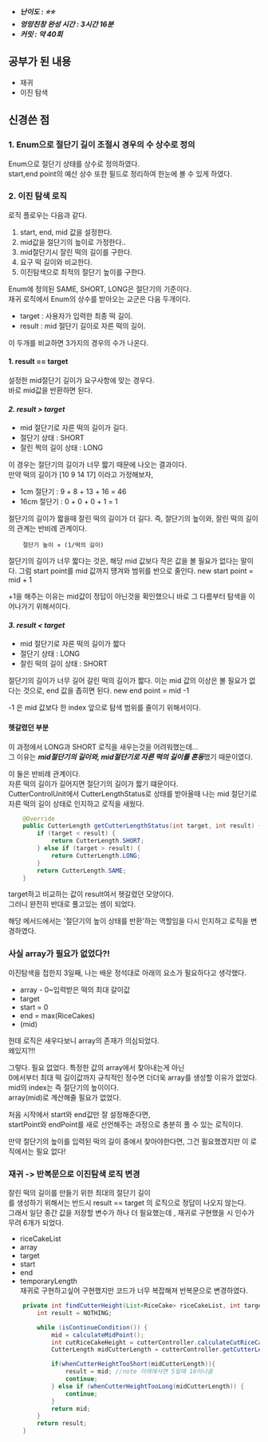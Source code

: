 - **_난이도 : ⭐️️️️⭐️️️️️_**
- **_엉망친창 완성 시간 : 3시간 16분_**
- **_커밋 : 약 40회_**

## 공부가 된 내용
- 재귀
- 이진 탐색


## 신경쓴 점
### 1. Enum으로 절단기 길이 조절시 경우의 수 상수로 정의
Enum으로 절단기 상태를 상수로 정의하였다.  
start,end point의 예산 상수 또한 필드로 정리하여 한눈에 볼 수 있게 하였다.


### 2. 이진 탐색 로직
로직 플로우는 다음과 같다.
1. start, end, mid 값을 설정한다.
2. mid값을 절단기의 높이로 가정한다..
3. mid절단기시 잘린 떡의 길이를 구한다.
4. 요구 떡 길이와 비교한다.
5. 이진탐색으로 최적의 절단기 높이를 구한다.

Enum에 정의된 SAME, SHORT, LONG은 절단기의 기준이다.  
재귀 로직에서 Enum의 상수를 받아오는 교군은 다음 두개이다.
- target : 사용자가 입력한 최종 떡 길이.
- result : mid 절단기 길이로 자른 떡의 길이.

이 두개를 비교하면 3가지의 경우의 수가 나온다.

#### 1. result == target
설정한 mid절단기 길이가 요구사항에 맞는 경우다.  
바로 mid값을 반환하면 된다.

#### _2. result > target_
- mid 절단기로 자른 떡의 길이가 길다. 
- 절단기 상태 : SHORT
- 잘린 쩍의 길이 상태 : LONG

이 경우는 절단기의 길이가 너무 짧기 때문에 나오는 결과이다.  
만약 떡의 길이가 [10 9 14 17] 이라고 가정해보자,  
- 1cm 절단기 : 9 + 8 + 13 + 16 = 46
- 16cm 절단기 : 0 + 0 + 0 + 1 = 1  

절단기의 길이가 짧을때 잘린 떡의 길이가 더 길다.
즉, 절단기의 높이와, 잘린 떡의 길이의 관계는 반비례 관계이다.

        절단기 높이 ∝ (1/떡의 길이)

절단기의 길이가 너무 짧다는 것은, 해당 mid 값보다 작은 값을 볼 필요가 없다는 말이다.
그럼 start point를 mid 값까지 떙겨와 범위를 반으로 줄인다.
        new start point = mid + 1

+1을 해주는 이유는 mid값이 정답이 아닌것을 확인했으니 바로 그 다름부터 탐색을 이어나가기 위해서이다.

#### _3. result < target_
- mid 절단기로 자른 떡의 길이가 짧다
- 절단기 상태 : LONG
- 잘린 떡의 길이 상태 : SHORT

절단기의 길이가 너무 길어 갈린 떡의 길이가 짧다.
이는 mid 값의 이상은 볼 필요가 없다는 것으로, end 값을 좁히면 된다.
        new end point = mid -1

-1 은 mid 값보다 한 index 앞으로 탐색 범위를 줄이기 위해서이다.


#### 헷갈렸던 부분
이 과정에서 LONG과 SHORT 로직을 새우는것을 어려워했는데...  
그 이유는 ***mid절단기의 길이와, mid절단기로 자른 떡의 길이를 혼동***했기 때문이였다.

이 둘은 반비례 관계이다.  
자른 떡의 길이가 길어지면 절단기의 길이가 짧기 떄문이다.  
CutterControlUnit에서 CutterLengthStatus로 상태를 받아올때 나는 mid 절단기로 자른 떡의 길이 상태로 인지하고 로직을 새웠다.
```java
    @Override
    public CutterLength getCutterLengthStatus(int target, int result) {
        if (target < result) {
            return CutterLength.SHORT;
        } else if (target > result) {
            return CutterLength.LONG;
        }
        return CutterLength.SAME;
    }
```
target하고 비교하는 값이 result여서 헷갈렸던 모양이다.  
그러니 완전히 반대로 풀고있는 셈이 되었다.  

해당 메서드에서는 '절단기의 높이 상태를 반환'하는 역할임을 다시 인지하고 로직을 변경하였다.

### 사실 array가 필요가 없었다?!
이진탐색을 접한지 3일째, 나는 배운 정석대로 아래의 요소가 필요하다고 생각했다.
- array - 0~입력받은 떡의 최대 갈이값
- target
- start = 0
- end = max(RiceCakes)
- (mid)  

헌데 로직은 새우다보니 array의 존재가 의심되었다.  
왜있지?!!

그렇다. 필요 없었다.
특정한 값의 array에서 찾아내는게 아닌  
0에서부터 최대 떡 길이값까지 규칙적인 정수면 더더욱 array를 생성할 이유가 없었다.  
mid의 index는 즉 절단기의 높이이다.  
array(mid)로 계산해줄 필요가 없었다.  

처음 시작에서 start와 end값만 잘 설정해준다면,  
startPoint와 endPoint를 새로 선언해주는 과정으로 충분히 풀 수 있는 로직이다.  

만약 절단기의 높이를 입력된 떡의 길이 중에서 찾아야한다면, 그건 필요했겠지만 이 로직에서는 필요 없다!


### 재귀 -> 반복문으로 이진탐색 로직 변경
잘린 떡의 길이를 만들기 위한 최대의 절단기 길이  
를 생성하기 위해서는 반드시 result == target 의 로직으로 정답이 나오지 않는다.  
그래서 일단 중간 값을 저장할 변수가 하나 더 필요했는데  , 재귀로 구현했을 시 인수가 무려 6개가 되었다.
- riceCakeList
- array
- target
- start
- end
- temporaryLength  
재귀로 구현하고싶어 구현했지만 코드가 너무 복잡해져 반복문으로 변경하였다.
```java
    private int findCutterHeight(List<RiceCake> riceCakeList, int target) {
        int result = NOTHING;

        while (isContinueCondition()) {
            mid = calculateMidPoint();
            int cutRiceCakeHeight = cutterController.calculateCutRiceCakeTotalHeight(riceCakeList, mid);
            CutterLength midCutterLength = cutterController.getCutterLengthStatus(target, cutRiceCakeHeight);

            if(whenCutterHeightTooShort(midCutterLength)){
                result = mid; //note 아래에사면 5일때 16이나옴
                continue;
            } else if (whenCutterHeightTooLong(midCutterLength)) {
                continue;
            }
            return mid;
        }
        return result;
    }
```